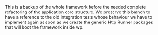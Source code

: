This is a backup of the whole framework before the needed complete refactoring of the application core structure.
We preserve this branch to have a reference to the old integration tests whose behaviour we have to implement again as soon as we create the generic Http Runner packages that will boot the framework inside wp.